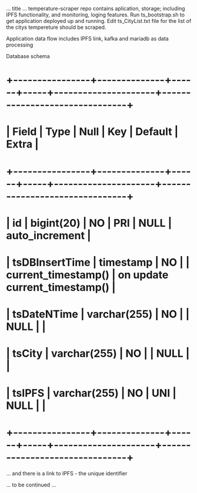 ... title ...
temperature-scraper repo contains aplication, storage; including IPFS functionality, and monitoring, loging features.
Run ts_bootstrap.sh to get application deployed up and running.
Edit ts_CityList.txt file for the list of the citys tempereture should be scraped.

Application data flow includes IPFS link, kafka and mariadb as data processing

Database schema
# +----------------+--------------+------+-----+---------------------+-------------------------------+
# | Field          | Type         | Null | Key | Default             | Extra                         |
# +----------------+--------------+------+-----+---------------------+-------------------------------+
# | id             | bigint(20)   | NO   | PRI | NULL                | auto_increment                |
# | tsDBInsertTime | timestamp    | NO   |     | current_timestamp() | on update current_timestamp() |
# | tsDateNTime    | varchar(255) | NO   |     | NULL                |                               |
# | tsCity         | varchar(255) | NO   |     | NULL                |                               |
# | tsIPFS         | varchar(255) | NO   | UNI | NULL                |                               |
# +----------------+--------------+------+-----+---------------------+-------------------------------+

... and there is a link to IPFS - the unique identifier

... to be continued ...